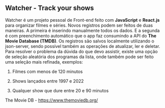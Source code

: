 ﻿## Watcher - Track your shows

Watcher é um projeto pessoal de Front-end feito com **JavaScript** e **React.js** para organizar filmes e séries. Novos registros podem ser feitos de duas maneiras. A primeira é inserindo manualmente todos os dados. E a segunda é com preenchimento automático que o app faz consumindo a API do **The Movie Database (TMDB)**. Os registros são salvos localmente utilizando o json-server, sendo possível também as operações de atualizar, ler e deletar. Para resolver o problema da dúvida do que devo assistir, existe uma opção de seleção aleatória dos programas da lista, onde também pode ser feito uma seleção mais refinada, exemplos:

1.  Filmes com menos de 120 minutos
    
2.  Shows lançados entre 1997 e 2022
    
3.  Qualquer show que dure entre 20 e 90 minutos

The Movie DB - https://www.themoviedb.org/
